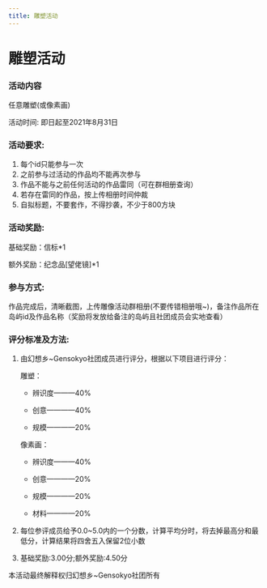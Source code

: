 ```yaml
---
title: 雕塑活动
---
```


# 雕塑活动


### 活动内容 
任意雕塑(或像素画)

活动时间: 即日起至2021年8月31日
### 活动要求:
1. 每个id只能参与一次
2. 之前参与过活动的作品均不能再次参与
3. 作品不能与之前任何活动的作品雷同（可在群相册查询）
4. 若存在雷同的作品，按上传相册时间仲裁
5. 自拟标题，不要套作，不得抄袭，不少于800方块
### 活动奖励:
基础奖励：信标*1

额外奖励：纪念品[望佬镜]*1
### 参与方式:
作品完成后，清晰截图，上传雕像活动群相册(不要传错相册哦~)，备注作品所在岛屿id及作品名称（奖励将发放给备注的岛屿且社团成员会实地查看）
### 评分标准及方法:
1. 由幻想乡~Gensokyo社团成员进行评分，根据以下项目进行评分：

    雕塑：
    * 辨识度———40%
    
    * 创意————40%
    
    * 规模————20%
    
    像素画：
    
    * 辨识度———40%
    
    * 创意————20%
    
    * 规模————20%
    
    * 材料————20%

2. 每位参评成员给予0.0~5.0内的一个分数，计算平均分时，将去掉最高分和最低分，计算结果将四舍五入保留2位小数
3. 基础奖励:3.00分;额外奖励:4.50分

本活动最终解释权归幻想乡~Gensokyo社团所有